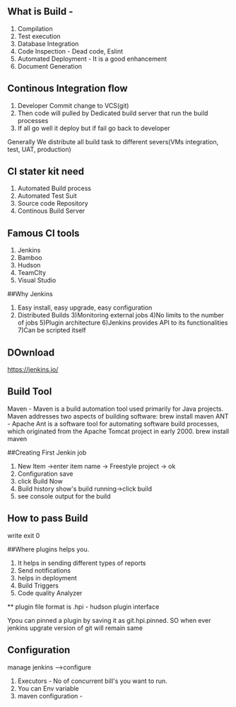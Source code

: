 ## What is Build - 
1) Compilation
2) Test execution
3) Database Integration
4) Code Inspection  - Dead code, Eslint
5) Automated Deployment - It is a good enhancement 
6) Document Generation 

## Continous Integration flow
1) Developer Commit change to VCS(git)
2) Then code will pulled by Dedicated build server that run the build processes
3) If all go well it deploy but if fail go back to developer

Generally We distribute all build task to different severs(VMs integration, test, UAT, production)

## CI stater kit need
1) Automated Build process
2) Automated Test Suit
3) Source code Repository   
4) Continous Build Server

## Famous CI tools
1) Jenkins
2) Bamboo
3) Hudson
4) TeamCIty
5) Visual Studio

##Why Jenkins
1) Easy install, easy upgrade, easy configuration
2) Distributed Builds
3)Monitoring external jobs
4)No limits to the number of jobs
5)Plugin architecture
6)Jenkins provides API to its functionalities
7)Can be scripted itself

## DOwnload 
https://jenkins.io/


## Build Tool
Maven - Maven is a build automation tool used primarily for Java projects. Maven addresses two aspects of building software:
brew install maven
ANT - Apache Ant is a software tool for automating software build processes, which originated from the Apache Tomcat project in early 2000.
brew install maven

##Creating First Jenkin job
1) New Item ->enter item name -> Freestyle project -> ok
2) Configuration save
3) click Build Now
3) Build history show's build running->click build
4) see console output for the build

## How to pass Build
write exit 0

##Where plugins helps you.
1) It helps in sending different types of reports
2) Send notifications
3) helps in deployment
4) Build Triggers
5) Code quality Analyzer

** plugin file format is .hpi - hudson plugin interface

Ypou can pinned a plugin by saving it as git.hpi.pinned. SO when ever jenkins upgrate version of git will remain same

## Configuration
manage jenkins -->configure
1) Executors - No of concurrent bill's you want to run.
2) You can Env variable 
3) maven configuration - 